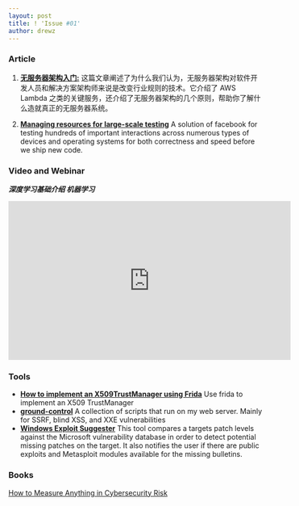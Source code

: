 ```yaml
---
layout: post
title: ! 'Issue #01'
author: drewz
---
```


### Article

1. [**无服务器架构入门:**](http://blog.bingocloud.cn/archives/1642) 这篇文章阐述了为什么我们认为，无服务器架构对软件开发人员和解决方案架构师来说是改变行业规则的技术。它介绍了 AWS Lambda 之类的关键服务，还介绍了无服务器架构的几个原则，帮助你了解什么造就真正的无服务器系统。

2. [**Managing resources for large-scale testing**](https://code.facebook.com/posts/1708075792818517/managing-resources-for-large-scale-testing/) A solution of facebook for testing hundreds of important interactions across numerous types of devices and operating systems for both correctness and speed before we ship new code.


### Video and Webinar
***深度学习基础介绍 机器学习*** 
<iframe width="560" height="315" src="https://www.youtube.com/embed/videoseries?list=PLO5e_-yXpYLARtW5NPHTFVYY-xpgwuNNH" frameborder="0" allowfullscreen></iframe>

### Tools

- [**How to implement an X509TrustManager using Frida**](https://gist.github.com/oleavr/3ca67a173ff7d207c6b8c3b0ca65a9d8) Use frida to implement an X509 TrustManager
- [**ground-control**](https://github.com/jobertabma/ground-control) A collection of scripts that run on my web server. Mainly for SSRF, blind XSS, and XXE vulnerabilities
- [**Windows Exploit Suggester**](https://github.com/GDSSecurity/Windows-Exploit-Suggester) This tool compares a targets patch levels against the Microsoft vulnerability database in order to detect potential missing patches on the target. It also notifies the user if there are public exploits and Metasploit modules available for the missing bulletins.

### Books
[How to Measure Anything in Cybersecurity Risk](http://thehackernews.tradepub.com/free/w_wile239/prgm.cgi?a=1)

